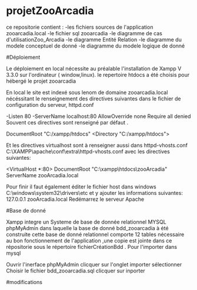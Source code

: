 # projetZooArcadia

ce repositorie contient :
-les fichiers sources de l'application zooarcadia.local
-le fichier sql zooarcadia
-le diagramme de cas d'utilisationZoo_Arcadia
-le diagramme Entité Relation
-le diagramme du modele conceptuel de donné
-le diagramme du modele logique de donné


#Déploiement

Le déploiement en local nécessite au préalable l'installation de Xampp V 3.3.0 sur l'ordinateur ( window,linux). le repertoire htdocs a été choisis pour hébergé le projet zooarcadia

En local le site est indexé sous lenom de domaine zooarcadia.local nécéssitant le renseignement des directives suivantes dans le fichier de configuration du serveur, httpd.conf

-Listen 80 -ServerName localhost:80 AllowOverride none Require all denied Souvent ces directives sont renseigné par défaut .

DocumentRoot "C:/xampp/htdocs" <Directory "C:/xampp/htdocs">

Et les directives virtualhost sont à renseigner aussi dans httpd-vhosts.conf C:\XAMPP\apache\conf\extra\httpd-vhosts.conf avec les directives suivantes:

<VirtualHost *:80> DocumentRoot "C:\xampp\htdocs\zooArcadia" ServerName zooArcadia.local

Pour finir il faut également éditer le fichier host dans windows C:\windows\system32\drivers\etc et y ajouter les informations suivantes: 127.0.0.1 zooArcadia.local Redémarrez le serveur Apache

#Base de donné

Xampp integre un Systeme de base de donnée relationnel MYSQL phpMyAdmin dans laquelle la base de donné bdd_zooarcadia à été construite cette base de donné relationnel comporte 12 tables nécessaire au bon fonctionnement de l'application ,une copie est jointe dans ce répositorie sous le répertoire fichierCréationBdd . Pour l'importer dans mysql

Ouvrir l'inerface phpMyAdmin clicquer sur l'onglet importer sélectionner Choisir le fichier bdd_zooarcadia.sql clicquer sur inporter



#modifications
